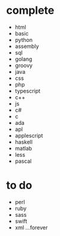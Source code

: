 # complete
- html
 - basic
 - python
 - assembly
 - sql
 - golang
 - groovy
 - java
 - css
 - php
 - typescript
 - c++
 - js
 - c#
 - c
 - ada
- apl
- applescript
- haskell
- matlab
- less
- pascal


 # to do

- perl
- ruby
- sass
- swift
- xml
...forever